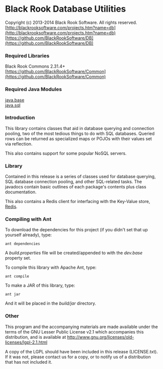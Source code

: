 # Black Rook Database Utilities

Copyright (c) 2013-2014 Black Rook Software. All rights reserved.  
[http://blackrooksoftware.com/projects.htm?name=db](http://blackrooksoftware.com/projects.htm?name=db)  
[https://github.com/BlackRookSoftware/DB](https://github.com/BlackRookSoftware/DB)

### Required Libraries

Black Rook Commons 2.31.4+  
[https://github.com/BlackRookSoftware/Common](https://github.com/BlackRookSoftware/Common)

### Required Java Modules

[java.base](https://docs.oracle.com/javase/10/docs/api/java.base-summary.html)  
[java.sql](https://docs.oracle.com/javase/10/docs/api/java.sql-summary.html)  

### Introduction

This library contains classes that aid in database querying and connection
pooling, two of the most tedious things to do with SQL databases. Queried rows
can be returned as specialized maps or POJOs with their values set via 
reflection.

This also contains support for some popular NoSQL servers. 

### Library

Contained in this release is a series of classes used for database querying, 
SQL database connection pooling, and other SQL-related tasks. The javadocs 
contain basic outlines of each package's contents plus class documentation.

This also contains a Redis client for interfacing with the Key-Value store,
[Redis](http:/redis.io/).

### Compiling with Ant

To download the dependencies for this project (if you didn't set that up yourself already), type:

	ant dependencies

A *build.properties* file will be created/appended to with the *dev.base* property set.
	
To compile this library with Apache Ant, type:

	ant compile

To make a JAR of this library, type:

	ant jar

And it will be placed in the *build/jar* directory.

### Other

This program and the accompanying materials
are made available under the terms of the GNU Lesser Public License v2.1
which accompanies this distribution, and is available at
http://www.gnu.org/licenses/old-licenses/lgpl-2.1.html

A copy of the LGPL should have been included in this release 
(LICENSE.txt). If it was not, please contact us for a copy, or to 
notify us of a distribution that has not included it. 
